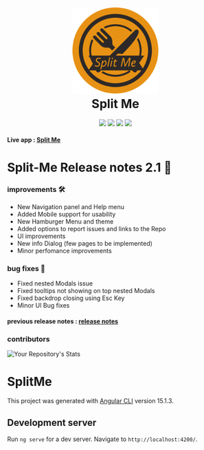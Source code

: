 <h1 align="center">
  <br>
  <a href="https://split-me-f4d3c.web.app/"><img src="repo_assets/split-me-logo.png" alt="split-me" width="200"></a>
  <br>
  Split Me
  <br>
</h1>

<p align="center">

<img src="https://img.shields.io/badge/version-2.1.0-blue">
<img src="https://img.shields.io/badge/Angular-15.1.3-red">
<img src="https://img.shields.io/github/issues/jobeljohny/split-me.svg">
  <a href="https://split-me-f4d3c.web.app/"><img src="https://img.shields.io/badge/website-up-green"></a>  
</p>

#### Live app : [Split Me](https://split-me-f4d3c.web.app)

# Split-Me Release notes 2.1 🚀

### improvements 🛠️

- New Navigation panel and Help menu
- Added Mobile support for usability
- New Hamburger Menu and theme
- Added options to report issues and links to the Repo
- UI improvements
- New info Dialog (few pages to be implemented)
- Minor perfomance improvements

### bug fixes 🐞

- Fixed nested Modals issue
- Fixed tooltips not showing on top nested Modals
- Fixed backdrop closing using Esc Key
- Minor UI Bug fixes

#### previous release notes : [release notes](release%20notes/release-notes.md)

### contributors

![Your Repository's Stats](https://contrib.rocks/image?repo=jobeljohny/split-me&max=20#1)

# SplitMe

This project was generated with [Angular CLI](https://github.com/angular/angular-cli) version 15.1.3.

## Development server

Run `ng serve` for a dev server. Navigate to `http://localhost:4200/`. 
